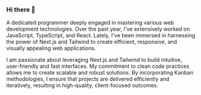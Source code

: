 ### Hi there 👋

A dedicated programmer deeply engaged in mastering various web development technologies. Over the past year, I've extensively worked on JavaScript, TypeScript, and React. Lately, I've been immersed in harnessing the power of Next.js and Tailwind to create efficient, responsive, and visually appealing web applications. 

I am passionate about leveraging Next.js and Tailwind to build intuitive, user-friendly and fast interfaces. My commitment to clean code practices allows me to create scalable and robust solutions. By incorporating Kanban methodologies, I ensure that projects are delivered efficiently and iteratively, resulting in high-quality, client-focused outcomes.


<!--
[![GitHub Streak](https://streak-stats.demolab.com?user=CaiqueMorales20&theme=windows-dark)](https://git.io/streak-stats)
**CaiqueMorales20/CaiqueMorales20** is a ✨ _special_ ✨ repository because its `README.md` (this file) appears on your GitHub profile.

Here are some ideas to get you started:

- 🔭 I’m currently working on ...
- 🌱 I’m currently learning ...
- 👯 I’m looking to collaborate on ...
- 🤔 I’m looking for help with ...
- 💬 Ask me about ...
- 📫 How to reach me: ...
- 😄 Pronouns: ...
- ⚡ Fun fact: ...
-->
